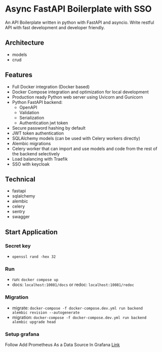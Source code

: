 # Async FastAPI Boilerplate with SSO

An API Boilerplate written in python with FastAPI and asyncio. Write restful API with fast development and developer friendly.

## Architecture

- models
- crud

## Features

- Full Docker integration (Docker based)
- Docker Compose integration and optimization for local development
- Production ready Python web server using Uvicorn and Gunicorn
- Python FastAPI backend:
  - OpenAPI
  - Validation
  - Serialization
  - Authentication jwt token
- Secure password hashing by default
- JWT token authentication
- SQLAlchemy models (can be used with Celery workers directly)
- Alembic migrations
- Celery worker that can import and use models and code from the rest of the backend selectively
- Load balancing with Traefik
- SSO with keycloak

## Technical

- fastapi
- sqlalchemy
- alembic
- celery
- sentry
- swagger

## Start Application

### Secret key

- `openssl rand -hex 32`

### Run

- run: `docker compose up`
- docs: `localhost:10081/docs` or redoc: `localhost:10081/redoc`

### Migration

- migrate: `docker-compose -f docker-compose.dev.yml run backend alembic revision --autogenerate`
- migration: `docker-compose -f docker-compose.dev.yml run backend alembic upgrade head`

### Setup grafana

Follow Add Prometheus As a Data Source In Grafana [Link](https://flower.readthedocs.io/en/latest/prometheus-integration.html#celery-flower-prometheus-grafana-integration-guide)
